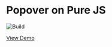 # Popover on Pure JS

![Build](https://img.shields.io/github/actions/workflow/status/vmyan/my-popover/deploy.yml)

[View Demo](https://vmyan.github.io/my-popover/)
